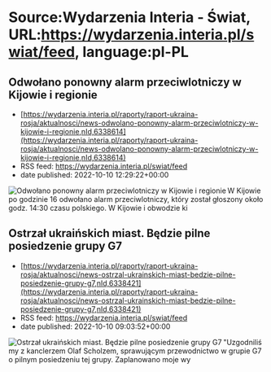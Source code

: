 # Source:Wydarzenia Interia - Świat, URL:https://wydarzenia.interia.pl/swiat/feed, language:pl-PL

## Odwołano ponowny alarm przeciwlotniczy w Kijowie i regionie
 - [https://wydarzenia.interia.pl/raporty/raport-ukraina-rosja/aktualnosci/news-odwolano-ponowny-alarm-przeciwlotniczy-w-kijowie-i-regionie,nId,6338614](https://wydarzenia.interia.pl/raporty/raport-ukraina-rosja/aktualnosci/news-odwolano-ponowny-alarm-przeciwlotniczy-w-kijowie-i-regionie,nId,6338614)
 - RSS feed: https://wydarzenia.interia.pl/swiat/feed
 - date published: 2022-10-10 12:29:22+00:00

<p><a href="https://wydarzenia.interia.pl/raporty/raport-ukraina-rosja/aktualnosci/news-odwolano-ponowny-alarm-przeciwlotniczy-w-kijowie-i-regionie,nId,6338614"><img align="left" alt="Odwołano ponowny alarm przeciwlotniczy w Kijowie i regionie" src="https://i.iplsc.com/odwolano-ponowny-alarm-przeciwlotniczy-w-kijowie-i-regionie/000G6KPQ8WUMJUOV-C321.jpg" /></a>W Kijowie po godzinie 16 odwołano alarm przeciwlotniczy, który został głoszony około godz. 14:30 czasu polskiego. W Kijowie i obwodzie ki

## Ostrzał ukraińskich miast. Będzie pilne posiedzenie grupy G7
 - [https://wydarzenia.interia.pl/raporty/raport-ukraina-rosja/aktualnosci/news-ostrzal-ukrainskich-miast-bedzie-pilne-posiedzenie-grupy-g7,nId,6338421](https://wydarzenia.interia.pl/raporty/raport-ukraina-rosja/aktualnosci/news-ostrzal-ukrainskich-miast-bedzie-pilne-posiedzenie-grupy-g7,nId,6338421)
 - RSS feed: https://wydarzenia.interia.pl/swiat/feed
 - date published: 2022-10-10 09:03:52+00:00

<p><a href="https://wydarzenia.interia.pl/raporty/raport-ukraina-rosja/aktualnosci/news-ostrzal-ukrainskich-miast-bedzie-pilne-posiedzenie-grupy-g7,nId,6338421"><img align="left" alt="Ostrzał ukraińskich miast. Będzie pilne posiedzenie grupy G7" src="https://i.iplsc.com/ostrzal-ukrainskich-miast-bedzie-pilne-posiedzenie-grupy-g7/000G6JRUPKTFLR21-C321.jpg" /></a>&quot;Uzgodniliśmy z kanclerzem Olaf Scholzem, sprawującym przewodnictwo w grupie G7 o pilnym posiedzeniu tej grupy. Zaplanowano moje wy

